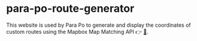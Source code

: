 # para-po-route-generator
This website is used by Para Po to generate and display the coordinates of custom routes using the Mapbox Map Matching API 👉 [📒](https://docs.mapbox.com/help/tutorials/get-started-map-matching-api/). 

